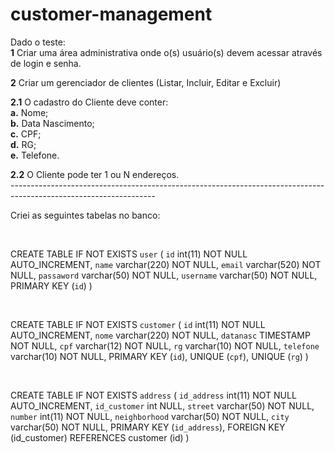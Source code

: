# customer-management
Dado o teste: <br>
<strong>1</strong> Criar uma área administrativa onde o(s) usuário(s) devem acessar através de login e senha.<br>

<strong>2</strong> Criar um gerenciador de clientes (Listar, Incluir, Editar e Excluir)<br>

  <strong>2.1</strong> O cadastro do Cliente deve conter: <br>
    <strong>a.</strong> Nome; <br>
    <strong>b.</strong> Data Nascimento; <br>
    <strong>c.</strong> CPF; <br>
    <strong>d.</strong> RG; <br>
    <strong>e.</strong> Telefone. <br>
    
  <strong>2.2</strong> O Cliente pode ter 1 ou N endereços.<br>
------------------------------------------------------------------------------------------------------------------<br>

Criei as seguintes tabelas no banco:

<br>

CREATE TABLE IF NOT EXISTS `user` (
  `id` int(11) NOT NULL AUTO_INCREMENT,
  `name` varchar(220) NOT NULL,
  `email` varchar(520) NOT NULL,
  `passaword` varchar(50) NOT NULL,
  `username` varchar(50) NOT NULL,
  PRIMARY KEY (`id`)
)

<br>

CREATE TABLE IF NOT EXISTS `customer` ( 
  `id` int(11) NOT NULL AUTO_INCREMENT, 
  `nome` varchar(220) NOT NULL, 
  `datanasc` TIMESTAMP NOT NULL, 
  `cpf` varchar(12) NOT NULL, 
  `rg` varchar(10) NOT NULL, 
  `telefone` varchar(10) NOT NULL, 
  PRIMARY KEY (`id`),
  UNIQUE (`cpf`), 
  UNIQUE (`rg`) 
)

<br>

CREATE TABLE IF NOT EXISTS `address` ( 
  `id_address` int(11) NOT NULL AUTO_INCREMENT, 
  `id_customer` int NULL, 
  `street` varchar(50) NOT NULL, 
  `number` int(11) NOT NULL, 
  `neighborhood` varchar(50) NOT NULL, 
  `city` varchar(50) NOT NULL, 
  PRIMARY KEY (`id_address`), 
  FOREIGN KEY (id_customer) REFERENCES customer (id) 
)
